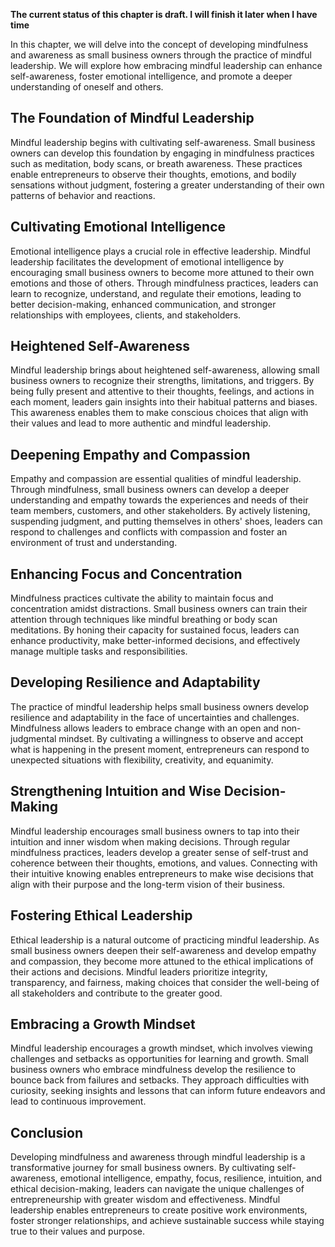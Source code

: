 **The current status of this chapter is draft. I will finish it later when I have time**

In this chapter, we will delve into the concept of developing mindfulness and awareness as small business owners through the practice of mindful leadership. We will explore how embracing mindful leadership can enhance self-awareness, foster emotional intelligence, and promote a deeper understanding of oneself and others.

The Foundation of Mindful Leadership
------------------------------------

Mindful leadership begins with cultivating self-awareness. Small business owners can develop this foundation by engaging in mindfulness practices such as meditation, body scans, or breath awareness. These practices enable entrepreneurs to observe their thoughts, emotions, and bodily sensations without judgment, fostering a greater understanding of their own patterns of behavior and reactions.

Cultivating Emotional Intelligence
----------------------------------

Emotional intelligence plays a crucial role in effective leadership. Mindful leadership facilitates the development of emotional intelligence by encouraging small business owners to become more attuned to their own emotions and those of others. Through mindfulness practices, leaders can learn to recognize, understand, and regulate their emotions, leading to better decision-making, enhanced communication, and stronger relationships with employees, clients, and stakeholders.

Heightened Self-Awareness
-------------------------

Mindful leadership brings about heightened self-awareness, allowing small business owners to recognize their strengths, limitations, and triggers. By being fully present and attentive to their thoughts, feelings, and actions in each moment, leaders gain insights into their habitual patterns and biases. This awareness enables them to make conscious choices that align with their values and lead to more authentic and mindful leadership.

Deepening Empathy and Compassion
--------------------------------

Empathy and compassion are essential qualities of mindful leadership. Through mindfulness, small business owners can develop a deeper understanding and empathy towards the experiences and needs of their team members, customers, and other stakeholders. By actively listening, suspending judgment, and putting themselves in others' shoes, leaders can respond to challenges and conflicts with compassion and foster an environment of trust and understanding.

Enhancing Focus and Concentration
---------------------------------

Mindfulness practices cultivate the ability to maintain focus and concentration amidst distractions. Small business owners can train their attention through techniques like mindful breathing or body scan meditations. By honing their capacity for sustained focus, leaders can enhance productivity, make better-informed decisions, and effectively manage multiple tasks and responsibilities.

Developing Resilience and Adaptability
--------------------------------------

The practice of mindful leadership helps small business owners develop resilience and adaptability in the face of uncertainties and challenges. Mindfulness allows leaders to embrace change with an open and non-judgmental mindset. By cultivating a willingness to observe and accept what is happening in the present moment, entrepreneurs can respond to unexpected situations with flexibility, creativity, and equanimity.

Strengthening Intuition and Wise Decision-Making
------------------------------------------------

Mindful leadership encourages small business owners to tap into their intuition and inner wisdom when making decisions. Through regular mindfulness practices, leaders develop a greater sense of self-trust and coherence between their thoughts, emotions, and values. Connecting with their intuitive knowing enables entrepreneurs to make wise decisions that align with their purpose and the long-term vision of their business.

Fostering Ethical Leadership
----------------------------

Ethical leadership is a natural outcome of practicing mindful leadership. As small business owners deepen their self-awareness and develop empathy and compassion, they become more attuned to the ethical implications of their actions and decisions. Mindful leaders prioritize integrity, transparency, and fairness, making choices that consider the well-being of all stakeholders and contribute to the greater good.

Embracing a Growth Mindset
--------------------------

Mindful leadership encourages a growth mindset, which involves viewing challenges and setbacks as opportunities for learning and growth. Small business owners who embrace mindfulness develop the resilience to bounce back from failures and setbacks. They approach difficulties with curiosity, seeking insights and lessons that can inform future endeavors and lead to continuous improvement.

Conclusion
----------

Developing mindfulness and awareness through mindful leadership is a transformative journey for small business owners. By cultivating self-awareness, emotional intelligence, empathy, focus, resilience, intuition, and ethical decision-making, leaders can navigate the unique challenges of entrepreneurship with greater wisdom and effectiveness. Mindful leadership enables entrepreneurs to create positive work environments, foster stronger relationships, and achieve sustainable success while staying true to their values and purpose.
